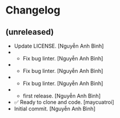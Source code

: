Changelog
=========


(unreleased)
------------
- Update LICENSE. [Nguyễn Anh Bình]
- - Fix bug linter. [Nguyễn Anh Bình]
- - Fix bug linter. [Nguyễn Anh Bình]
- - Fix bug linter. [Nguyễn Anh Bình]
- - first release. [Nguyễn Anh Bình]
- ✅ Ready to clone and code. [maycuatroi]
- Initial commit. [Nguyễn Anh Bình]


